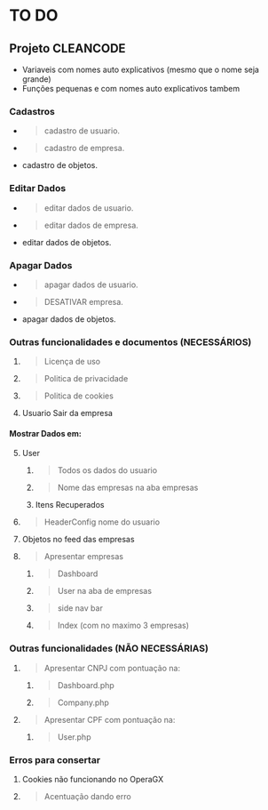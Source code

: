 # TO DO

## Projeto CLEANCODE
- Variaveis com nomes auto explicativos (mesmo que o nome seja grande)
- Funções pequenas e com nomes auto explicativos tambem

### Cadastros
- >cadastro de usuario.
- >cadastro de empresa.
- cadastro de objetos.

### Editar Dados
- >editar dados de usuario.
- >editar dados de empresa.
- editar dados de objetos.

### Apagar Dados
- >apagar dados de usuario.
- >DESATIVAR empresa.
- apagar dados de objetos.

### Outras funcionalidades e documentos (NECESSÁRIOS)

1. >Licença de uso
2. >Politica de privacidade
3. >Politica de cookies
4. Usuario Sair da empresa

#### Mostrar Dados em:
5. User 
    1. >Todos os dados do usuario
    2. >Nome das empresas na aba empresas 
    3. Itens Recuperados
6. >HeaderConfig nome do usuario
7. Objetos no feed das empresas 
8. >Apresentar empresas 
    1. >Dashboard
    2. >User na aba de empresas
    3. >side nav bar
    4. >Index (com no maximo 3 empresas)



### Outras funcionalidades (**NÃO** NECESSÁRIAS)
1. >Apresentar CNPJ com pontuação na:
    1. >Dashboard.php
    2. >Company.php
2. >Apresentar CPF com pontuação na:
    1. >User.php

### Erros para consertar
1. Cookies não funcionando no OperaGX
2. >Acentuação dando erro








